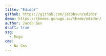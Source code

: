```yaml
---
title: "Edidor"
github: https://github.com/jacobsun/edidor
demo: https://themes.gohugo.io/theme/edidor/
author: Jacob Sun
draft: true
ssg:
  - Hugo
cms:
  - No Cms
---
```

